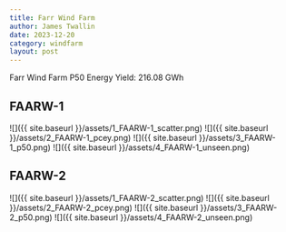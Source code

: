 ```yaml
---
title: Farr Wind Farm
author: James Twallin
date: 2023-12-20
category: windfarm
layout: post
---
```

Farr Wind Farm P50 Energy Yield: 216.08 GWh

FAARW-1
-------------
![]({{ site.baseurl }}/assets/1_FAARW-1_scatter.png)
![]({{ site.baseurl }}/assets/2_FAARW-1_pcey.png)
![]({{ site.baseurl }}/assets/3_FAARW-1_p50.png)
![]({{ site.baseurl }}/assets/4_FAARW-1_unseen.png)

FAARW-2
-------------
![]({{ site.baseurl }}/assets/1_FAARW-2_scatter.png)
![]({{ site.baseurl }}/assets/2_FAARW-2_pcey.png)
![]({{ site.baseurl }}/assets/3_FAARW-2_p50.png)
![]({{ site.baseurl }}/assets/4_FAARW-2_unseen.png)

